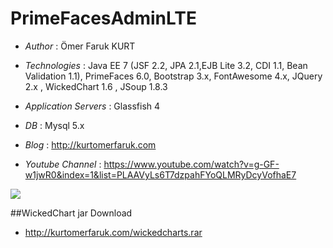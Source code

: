 # PrimeFacesAdminLTE

* *Author* : Ömer Faruk KURT
* *Technologies* : Java EE 7 (JSF 2.2, JPA 2.1,EJB Lite 3.2, CDI 1.1, Bean Validation 1.1), PrimeFaces 6.0, Bootstrap 3.x, FontAwesome 4.x, JQuery 2.x , WickedChart 1.6 , JSoup 1.8.3
* *Application Servers* : Glassfish 4
* *DB* : Mysql 5.x


* *Blog* : http://kurtomerfaruk.com
* *Youtube Channel* : https://www.youtube.com/watch?v=g-GF-w1jwR0&index=1&list=PLAAVyLs6T7dzpahFYoQLMRyDcyVofhaE7



<a href="http://admin-kurtomerfaruk.rhcloud.com/Admin/login.xhtml"><img src="http://kurtomerfaruk.com/adminlte.png"/></a>


##WickedChart jar Download
* http://kurtomerfaruk.com/wickedcharts.rar



